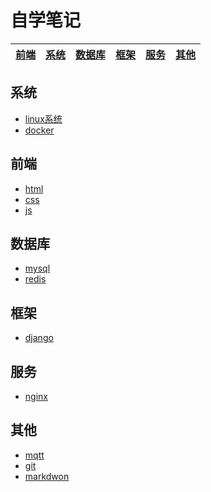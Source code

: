 # 自学笔记

|[前端](#前端)|[系统](#系统)|[数据库](#数据库)|[框架](#框架)|[服务](#服务)|[其他](#其他)|
|--|--|--|--|--|--|

## 系统

* [linux系统](./pocket/linux.md)
* [docker](./pocket/docker.md)

## 前端

* [html](./pocket/html.md)
* [css](./pocket/css.md)
* [js](./pocket/js.md)

## 数据库

* [mysql](./pocket/mysql.md)
* [redis](./pocket/redis.md)

## 框架

* [django](./pocket/django.md)

## 服务

* [nginx](./pocket/nginx.md)

## 其他

* [mqtt](./pocket/mqtt.md)
* [git](./pocket/git.md)
* [markdwon](./pocket/笔记的笔记.md)